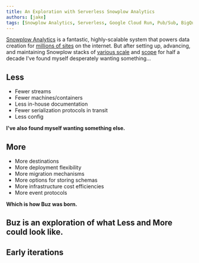 ```yaml
---
title: An Exploration with Serverless Snowplow Analytics
authors: [jake]
tags: [Snowplow Analytics, Serverless, Google Cloud Run, Pub/Sub, BigQuery]
---
```


[Snowplow Analytics](https://snowplow.io/) is a fantastic, highly-scalable system that powers data creation for [millions of sites](https://trends.builtwith.com/analytics/Snowplow) on the internet. But after setting up, advancing, and maintaining Snowplow stacks of [various scale](https://bostata.com/268-billion-events-with-snowplow-snowflake-at-cargurus) and [scope](https://bostata.com/client-side-instrumentation-for-under-one-dollar) for half a decade I've found myself desperately wanting something...

## Less

- Fewer streams
- Fewer machines/containers
- Less in-house documentation
- Fewer serialization protocols in transit
- Less config


**I've also found myself wanting something else.**


## More

- More destinations
- More deployment flexibility
- More migration mechanisms
- More options for storing schemas
- More infrastructure cost efficiencies
- More event protocols


**Which is how Buz was born.**

## Buz is an exploration of what Less and More could look like.

## Early iterations

